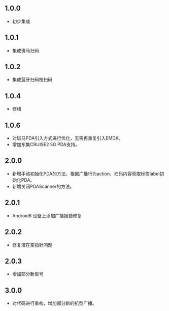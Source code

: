 ## 1.0.0
* 初步集成
## 1.0.1
* 集成斑马扫码
## 1.0.2
* 集成蓝牙扫码枪扫码
## 1.0.4
* 修缮
## 1.0.6
* 对斑马PDA引入方式进行优化，无需再重复引入EMDK。
* 增加东集CRUISE2 5G PDA支持。
## 2.0.0
* 新增手动初始化PDA的方法，根据广播行为action、扫码内容获取标签label初始化PDA。
* 新增关闭PDAScanner的方法。
## 2.0.1
* Android6 设备上添加广播报错修复
## 2.0.2
* 修复潜在空指针问题
## 2.0.3
* 增加部分新型号
## 3.0.0
* 对代码进行重构，增加部分新的机型广播。
